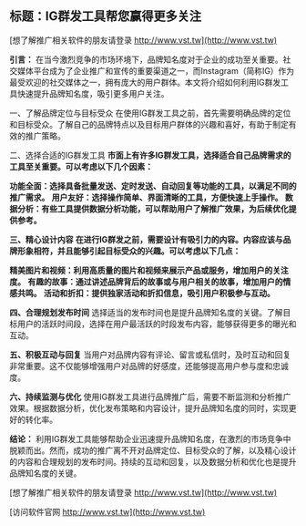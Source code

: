 ## **标题：IG群发工具帮您赢得更多关注**

[想了解推广相关软件的朋友请登录 http://www.vst.tw](http://www.vst.tw)

**引言：**
在当今激烈竞争的市场环境下，品牌知名度对于企业的成功至关重要。社交媒体平台成为了企业推广和宣传的重要渠道之一，而Instagram（简称IG）作为最受欢迎的社交媒体之一，拥有庞大的用户群体。本文将介绍如何利用IG群发工具快速提升品牌知名度，吸引更多用户关注。

一、了解品牌定位与目标受众
在使用IG群发工具之前，首先需要明确品牌的定位和目标受众。了解自己的品牌特点以及目标用户群体的兴趣和喜好，有助于制定有效的推广策略。

二、选择合适的IG群发工具
**市面上有许多IG群发工具，选择适合自己品牌需求的工具至关重要。可以考虑以下几个因素：**

**功能全面：选择具备批量发送、定时发送、自动回复等功能的工具，以满足不同的推广需求。**
**用户友好：选择操作简单、界面清晰的工具，方便快速上手操作。**
**数据分析：有些工具提供数据分析功能，可以帮助用户了解推广效果，为后续优化提供参考。**

**三、精心设计内容**
**在进行IG群发之前，需要设计有吸引力的内容。内容应该与品牌形象相符，并且能够引起目标受众的兴趣。可以考虑以下几点：**

**精美图片和视频：利用高质量的图片和视频来展示产品或服务，增加用户的关注度。**
**有趣的故事：通过讲述品牌背后的故事或与用户相关的故事，增加用户的情感共鸣。**
**活动和折扣：提供独家活动和折扣信息，吸引用户积极参与互动。**

**四、合理规划发布时间**
选择适当的发布时间也是提升品牌知名度的关键。了解目标用户的活跃时间段，选择在用户最活跃的时段发布内容，能够获得更多的曝光和互动。

**五、积极互动与回复**
当用户对品牌内容有评论、留言或私信时，及时互动和回复非常重要。这不仅能够增强用户对品牌的好感度，还能够提高用户参与度和忠诚度。

**六、持续监测与优化**
使用IG群发工具进行品牌推广后，需要不断监测和分析推广效果。根据数据分析，优化发布策略和内容设计，提升品牌知名度的同时，实现更好的转化率。

**结论：**
利用IG群发工具能够帮助企业迅速提升品牌知名度，在激烈的市场竞争中脱颖而出。然而，成功的推广离不开对品牌定位、目标受众的了解，以及精心设计的内容和合理规划的发布时间。持续的互动和回复，以及数据分析和优化也是提升品牌知名度的关键。

[想了解推广相关软件的朋友请登录 http://www.vst.tw](http://www.vst.tw)


[访问软件官网 http://www.vst.tw](http://www.vst.tw)

